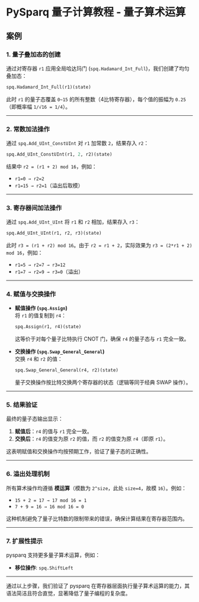 # PySparq 量子计算教程 - 量子算术运算

## 案例

### 1. **量子叠加态的创建**
通过对寄存器 `r1` 应用全局哈达玛门 (`spq.Hadamard_Int_Full`)，我们创建了均匀叠加态：
```python
spq.Hadamard_Int_Full(r1)(state)
```
此时 `r1` 的量子态覆盖 `0~15` 的所有整数（4比特寄存器），每个值的振幅为 `0.25`（即概率幅 `1/√16 = 1/4`）。

---

### 2. **常数加法操作**
通过 `spq.Add_UInt_ConstUInt` 对 `r1` 加常数 `2`，结果存入 `r2`：
```python
spq.Add_UInt_ConstUInt(r1, 2, r2)(state)
```
结果中 `r2 = (r1 + 2) mod 16`，例如：
- `r1=0 → r2=2`
- `r1=15 → r2=1`（溢出后取模）

---

### 3. **寄存器间加法操作**
通过 `spq.Add_UInt_UInt` 将 `r1` 和 `r2` 相加，结果存入 `r3`：
```python
spq.Add_UInt_UInt(r1, r2, r3)(state)
```
此时 `r3 = (r1 + r2) mod 16`。由于 `r2 = r1 + 2`，实际效果为 `r3 = (2*r1 + 2) mod 16`，例如：
- `r1=5 → r2=7 → r3=12`
- `r1=7 → r2=9 → r3=0`（溢出）

---

### 4. **赋值与交换操作**
- **赋值操作 (`spq.Assign`)**  
  将 `r1` 的值复制到 `r4`：
  ```python
  spq.Assign(r1, r4)(state)
  ```
  这等价于对每个量子比特执行 CNOT 门，确保 `r4` 的量子态与 `r1` 完全一致。

- **交换操作 (`spq.Swap_General_General`)**  
  交换 `r4` 和 `r2` 的值：
  ```python
  spq.Swap_General_General(r4, r2)(state)
  ```
  量子交换操作按比特交换两个寄存器的状态（逻辑等同于经典 SWAP 操作）。

---

### 5. **结果验证**
最终的量子态输出显示：
1. **赋值后**：`r4` 的值与 `r1` 完全一致。
2. **交换后**：`r4` 的值变为原 `r2` 的值，而 `r2` 的值变为原 `r4`（即原 `r1`）。

这表明赋值和交换操作均按预期工作，验证了量子态的正确性。

---

### 6. **溢出处理机制**
所有算术操作均遵循 **模运算**（模数为 `2^size`，此处 `size=4`，故模 `16`）。例如：
- `15 + 2 = 17 → 17 mod 16 = 1`
- `7 + 9 = 16 → 16 mod 16 = 0`

这种机制避免了量子比特数的限制带来的错误，确保计算结果在寄存器范围内。

---

### 7. **扩展性提示**
pysparq 支持更多量子算术运算，例如：
- **移位操作**: `spq.ShiftLeft`


---

通过以上步骤，我们验证了 pysparq 在寄存器层面执行量子算术运算的能力，其语法简洁且符合直觉，显著降低了量子编程的复杂度。